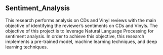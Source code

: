 ## Sentiment_Analysis 

This research performs analysis on CDs and Vinyl reviews with the main objective of identifying the reviewer’s sentiments on CDs and Vinyls. The objective of this project is to leverage Natural Language Processing for sentiment analysis. In order to achieve this objective, this research implements a pre-trained model, machine learning techniques, and deep learning techniques. 

## 

